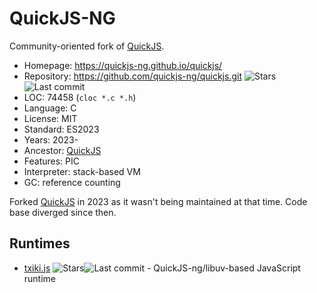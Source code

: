 # QuickJS-NG

Community-oriented fork of [QuickJS](quickjs.md).

* Homepage:    https://quickjs-ng.github.io/quickjs/
* Repository:  https://github.com/quickjs-ng/quickjs.git <span class="shields"><img src="https://img.shields.io/github/stars/quickjs-ng/quickjs?label=&style=flat-square" alt="Stars" title="Stars"><img src="https://img.shields.io/github/last-commit/quickjs-ng/quickjs?label=&style=flat-square" alt="Last commit" title="Last commit"></span>
* LOC:         74458 (`cloc *.c *.h`)
* Language:    C
* License:     MIT
* Standard:    ES2023
* Years:       2023-
* Ancestor:    [QuickJS](quickjs.md)
* Features:    PIC
* Interpreter: stack-based VM
* GC:          reference counting

Forked [QuickJS](quickjs.md) in 2023 as it wasn't being maintained at that time. Code base diverged since then.

## Runtimes

* [txiki.js](https://github.com/saghul/txiki.js) <span class="shields"><img src="https://img.shields.io/github/stars/saghul/txiki.js?label=&style=flat-square" alt="Stars" title="Stars"><img src="https://img.shields.io/github/last-commit/saghul/txiki.js?label=&style=flat-square" alt="Last commit" title="Last commit"></span> - QuickJS-ng/libuv-based JavaScript runtime
